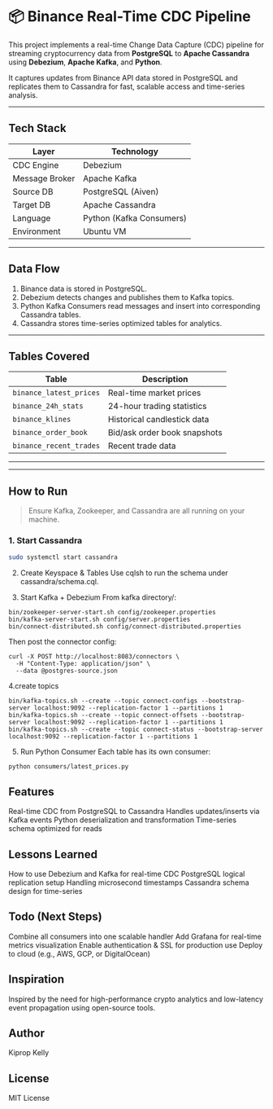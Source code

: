 # 📦 Binance Real-Time CDC Pipeline

This project implements a real-time Change Data Capture (CDC) pipeline for streaming cryptocurrency data from **PostgreSQL** to **Apache Cassandra** using **Debezium**, **Apache Kafka**, and **Python**.

It captures updates from Binance API data stored in PostgreSQL and replicates them to Cassandra for fast, scalable access and time-series analysis.

---

## Tech Stack

| Layer           | Technology         |
|----------------|--------------------|
| CDC Engine      | Debezium           |
| Message Broker  | Apache Kafka       |
| Source DB       | PostgreSQL (Aiven) |
| Target DB       | Apache Cassandra   |
| Language        | Python (Kafka Consumers) |
| Environment     | Ubuntu VM    |

---

##  Data Flow

1. Binance data is stored in PostgreSQL.
2. Debezium detects changes and publishes them to Kafka topics.
3. Python Kafka Consumers read messages and insert into corresponding Cassandra tables.
4. Cassandra stores time-series optimized tables for analytics.

---

##  Tables Covered

| Table | Description |
|-------|-------------|
| `binance_latest_prices` | Real-time market prices |
| `binance_24h_stats` | 24-hour trading statistics |
| `binance_klines` | Historical candlestick data |
| `binance_order_book` | Bid/ask order book snapshots |
| `binance_recent_trades` | Recent trade data |

---



---

## How to Run

> Ensure Kafka, Zookeeper, and Cassandra are all running on your machine.

### 1. Start Cassandra

```bash
sudo systemctl start cassandra
```
2. Create Keyspace & Tables
Use cqlsh to run the schema under cassandra/schema.cql.

3. Start Kafka + Debezium
From kafka directory/:

```
bin/zookeeper-server-start.sh config/zookeeper.properties
bin/kafka-server-start.sh config/server.properties
bin/connect-distributed.sh config/connect-distributed.properties
```
Then post the connector config:

```
curl -X POST http://localhost:8083/connectors \
  -H "Content-Type: application/json" \
  --data @postgres-source.json
```
4.create topics
```
bin/kafka-topics.sh --create --topic connect-configs --bootstrap-server localhost:9092 --replication-factor 1 --partitions 1
bin/kafka-topics.sh --create --topic connect-offsets --bootstrap-server localhost:9092 --replication-factor 1 --partitions 1
bin/kafka-topics.sh --create --topic connect-status --bootstrap-server localhost:9092 --replication-factor 1 --partitions 1
```

5. Run Python Consumer
Each table has its own consumer:
```
python consumers/latest_prices.py
```

## Features

Real-time CDC from PostgreSQL to Cassandra
Handles updates/inserts via Kafka events
Python deserialization and transformation
Time-series schema optimized for reads

## Lessons Learned

How to use Debezium and Kafka for real-time CDC
PostgreSQL logical replication setup
Handling microsecond timestamps
Cassandra schema design for time-series

## Todo (Next Steps)

Combine all consumers into one scalable handler
Add Grafana for real-time metrics visualization
Enable authentication & SSL for production use
Deploy to cloud (e.g., AWS, GCP, or DigitalOcean)

## Inspiration

Inspired by the need for high-performance crypto analytics and low-latency event propagation using open-source tools.

## Author
Kiprop Kelly

## License
MIT License

